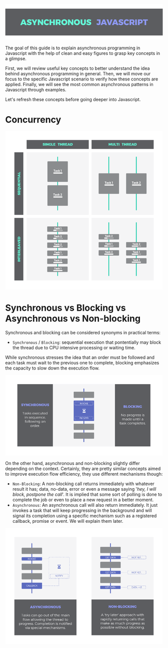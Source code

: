 ![Asynchronous Javascript Header](src/png/header.png)


The goal of this guide is to explain asynchronous programming in Javascript with the help of clean and easy figures to grasp key concepts in a glimpse. 

First, we will review useful key concepts to better understand the idea behind asynchronous programming in general. Then, we will move our focus to the specific Javascript scenario to verify how these concepts are applied. Finally, we will see the most common asynchronous patterns in Javascript through examples.

Let's refresh these concepts before going deeper into Javascript.

# Concurrency

![Concurrency Scenarios](src/png/concurrency.png)

# Synchronous vs Blocking vs Asynchronous vs Non-blocking

Synchronous and blocking can be considered synonyms in practical terms: 
- `Synchronous` / `Blocking`: sequential execution that pontentially may block the thread due to CPU intensive processing or waiting time.

While synchronous stresses the idea that an order must be followed and each task must wait to the previous one to complete, blocking emphasizes the capacity to slow down the execution flow.

![Synchronous / Blocking](src/png/sync_blocking.png)

On the other hand, asynchronous and non-blocking slightly differ depending on the context. Certainly, they are pretty similar concepts aimed to improve execution flow efficiency, they use different mechanisms though:

- `Non-Blocking`: A non-blocking call returns immediately with whatever result it has; data, no-data, error or even a message saying '*hey, I will block, postpone the call*'. It is implied that some sort of polling is done to complete the job or even to place a new request in a better moment.
- `Asynchronous`: An asynchronous call will also return immediately. It just invokes a task that will keep progressing in the background and will signal its completion using a specific mechanism such as a registered callback, promise or event. We will explain them later.

![Asynchronous vs Non Blocking](src/png/async_vs_nonblocking.png)

